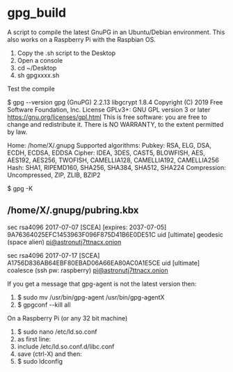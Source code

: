 # gpg_build
A script to compile the latest GnuPG in an Ubuntu/Debian environment.
This also works on a Raspberry Pi with the Raspbian OS.

1. Copy the .sh script to the Desktop
2. Open a console
3. cd ~/Desktop
4. sh gpgxxxx.sh

Test the compile

$ gpg --version
gpg (GnuPG) 2.2.13
libgcrypt 1.8.4
Copyright (C) 2019 Free Software Foundation, Inc.
License GPLv3+: GNU GPL version 3 or later <https://gnu.org/licenses/gpl.html>
This is free software: you are free to change and redistribute it.
There is NO WARRANTY, to the extent permitted by law.

Home: /home/X/.gnupg
Supported algorithms:
Pubkey: RSA, ELG, DSA, ECDH, ECDSA, EDDSA
Cipher: IDEA, 3DES, CAST5, BLOWFISH, AES, AES192, AES256, TWOFISH,
        CAMELLIA128, CAMELLIA192, CAMELLIA256
Hash: SHA1, RIPEMD160, SHA256, SHA384, SHA512, SHA224
Compression: Uncompressed, ZIP, ZLIB, BZIP2

$ gpg -K

/home/X/.gnupg/pubring.kbx
--------------------------
sec   rsa4096 2017-07-07 [SCEA] [expires: 2037-07-05]
      9A76364025EFC1453963F096F875D41B6E0DE51C
uid           [ultimate] geodesic (space alien) <pi@astronutj7ttnacx.onion>

sec   rsa4096 2017-07-17 [SCEA]
      A1756D836AB64EBF80EBAD06A66EA80AC0A1E5CE
uid           [ultimate] coalesce (ssh pw: raspberry) <pi@astronutj7ttnacx.onion>

If you get a message that gpg-agent is not the latest version then:

1. $ sudo mv /usr/bin/gpg-agent /usr/bin/gpg-agentX
2. $ gpgconf --kill all

On a Raspberry Pi (or any 32 bit machine)

1. $ sudo nano /etc/ld.so.conf
2. as first line:
3. include /etc/ld.so.conf.d/libc.conf
4. save (ctrl-X) and then:
5. $ sudo ldconfig
